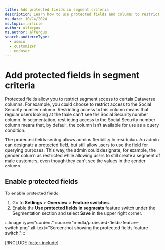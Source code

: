 ```yaml
---
title: Add protected fields in segment criteria
description: Learn how to use protected fields and columns to restrict segment access to certain Dataverse columns in Dynamics 365 Customer Insights - Journeys.
ms.date: 10/24/2024
ms.topic: article
author: alfergus
ms.author: alfergus
search.audienceType: 
  - admin
  - customizer
  - enduser
---
```


# Add protected fields in segment criteria

Protected fields allow you to restrict segment access to certain Dataverse columns. For example, you could choose to restrict access to the Social Security number column. Restricting access to this column means that regular users looking at the table can't see the Social Security number column. In segmentation, restricting access to the Social Security number column means that, by default, the column isn't available for use as a query condition.

The protected fields setting allows admins flexibility in restriction. An admin can designate a protected field, but still allow users to use the field for querying purposes. This way, the admin could designate, for example, the gender column as restricted while allowing users to still create a segment of male customers, even though they can't see the values in the gender column.

## Enable protected fields

To enable protected fields:

1. Go to **Settings** > **Overview** > **Feature switches**.
1. Enable the **Use protected fields in segments** feature switch under the Segmentation section and select **Save** in the upper right corner.

:::image type="content" source="media/protected-fields-feature-switch.png" alt-text="Screenshot showing the protected fields feature switch.":::

[!INCLUDE [footer-include](./includes/footer-banner.md)]